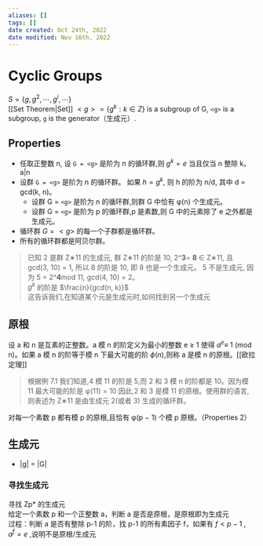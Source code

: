 ```yaml
---
aliases: []
tags: []
date created: Oct 24th, 2022
date modified: Nov 16th, 2022
---
```


# Cyclic Groups
$S=\{g, g^ {2} ,\cdots ,  g^ {i} ,  \cdots \}$  
[[Set Theorem|Set]] $<g> = \{g^{k}: k\in Z\}$ is a subgroup of G, `<g>` is a subgroup, `g` is the generator（生成元）.

## Properties
- 任取正整数 n, 设 `G = <g>` 是阶为 n 的循环群,则 $g^k= e$ 当且仅当 n 整除 k。a|n
- 设群 `G = <g>` 是阶为 n 的循环群。 如果 $h = g^k$, 则 h 的阶为 n/d, 其中 d = gcd(k, n)。
	- 设群 G = `<g>` 是阶为 n 的循环群,则群 G 中恰有 φ(n) 个生成元。
	- 设群 G = `<g>` 是阶为 p 的循环群,p 是素数,则 G 中的元素除了 e 之外都是生成元。
- 循环群 $G = <g>$ 的每一个子群都是循环群。
- 所有的循环群都是阿贝尔群。

> 已知 2 是群 Z∗11 的生成元, 群 Z∗11 的阶是 10, 2^**3**= **8** ∈ Z∗11, 且 gcd(3, 10) = 1, 所以 8 的阶是 10, 即 8 也是一个生成元。 5 不是生成元, 因为 5 = 2^**4**mod 11, gcd(4, 10) = 2。  
> $g^{k}$ 的阶是 $\frac{n}{gcd(n, k)}$  
> 这告诉我们,在知道某个元是生成元时,如何找到另一个生成元

## 原根
设 a 和 n 是互素的正整数。a 模 n 的阶定义为最小的整数 e ≥ 1 使得 $a^e$≡ 1 (mod n)。如果 a 模 n 的阶等于模 n 下最大可能的阶 $\phi(n)$,则称 a 是模 n 的原根。[[欧拉定理]]

> 根据例 7.1 我们知道,4 模 11 的阶是 5,而 2 和 3 模 n 的阶都是 10。因为模 11 最大可能的阶是 φ(11) = 10 因此,2 和 3 是模 11 的原根。使用群的语言,则表述为 Z∗11 是由生成元 2(或者 3) 生成的循环群。

对每一个素数 p 都有模 p 的原根,且恰有 φ(p − 1) 个模 p 原根。（Properties 2）

## 生成元
- |g| = |G|

### 寻找生成元
寻找 Zp* 的生成元  
给定一个素数 p 和一个正整数 a，判断 a 是否是原根，是原根即为生成元  
过程：判断 a 是否有整除 p-1 的阶，找 p-1 的所有素因子 f，如果有 $f<p-1$ , $a^{f} = e$ ,说明不是原根/生成元

```python

```